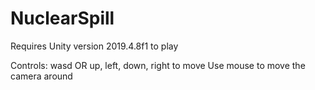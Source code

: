 # NuclearSpill

Requires Unity version 2019.4.8f1 to play

Controls: wasd OR up, left, down, right to move
Use mouse to move the camera around
